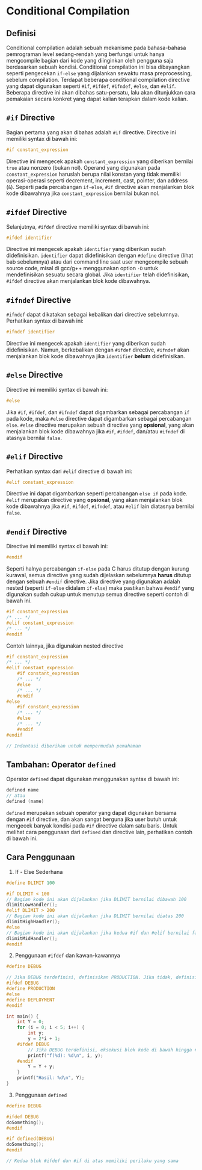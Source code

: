 # Conditional Compilation

## Definisi

Conditional compilation adalah sebuah mekanisme pada bahasa-bahasa pemrograman level sedang-rendah yang berfungsi untuk hanya mengcompile bagian dari kode yang diinginkan oleh pengguna saja berdasarkan sebuah kondisi. Conditional compilation ini bisa dibayangkan seperti pengecekan `if-else` yang dijalankan sewaktu masa preprocessing, sebelum compilation. Terdapat beberapa conditional compilation directive yang dapat digunakan seperti `#if`, `#ifdef`, `#ifndef`, `#else`, dan `#elif`. Beberapa directive ini akan dibahas satu-persatu, lalu akan ditunjukkan cara pemakaian secara konkret yang dapat kalian terapkan dalam kode kalian.

## `#if` Directive

Bagian pertama yang akan dibahas adalah `#if` directive. Directive ini memiliki syntax di bawah ini:

```c
#if constant_expression
```

Directive ini mengecek apakah `constant_expression` yang diberikan bernilai `true` atau nonzero (bukan nol). Operand yang digunakan pada `constant_expression` haruslah berupa nilai konstan yang tidak memiliki operasi-operasi seperti decrement, increment, cast, pointer, dan address (`&`). Seperti pada percabangan `if-else`, `#if` directive akan menjalankan blok kode dibawahnya jika `constant_expression` bernilai bukan nol.

## `#ifdef` Directive

Selanjutnya, `#ifdef` directive memiliki syntax di bawah ini:

```c
#ifdef identifier
```

Directive ini mengecek apakah `identifier` yang diberikan sudah didefinisikan. `identifier` dapat didefinisikan dengan `#define` directive (lihat bab sebelumnya) atau dari command line saat user mengcompile sebuah source code, misal di gcc/g++ menggunakan option `-D` untuk mendefinisikan sesuatu secara global. Jika `identifier` telah didefinisikan, `#ifdef` directive akan menjalankan blok kode dibawahnya.

## `#ifndef` Directive

`#ifndef` dapat dikatakan sebagai kebalikan dari directive sebelumnya. Perhatikan syntax di bawah ini:

```c
#ifndef identifier
```

Directive ini mengecek apakah `identifier` yang diberikan sudah didefinisikan. Namun, berkebalikan dengan `#ifdef` directive, `#ifndef` akan menjalankan blok kode dibawahnya jika `identifier` **belum** didefinisikan.

## `#else` Directive

Directive ini memiliki syntax di bawah ini:

```c
#else
```

Jika `#if`, `#ifdef`, dan `#ifndef` dapat digambarkan sebagai percabangan `if` pada kode, maka `#else` directive dapat digambarkan sebagai percabangan `else`. `#else` directive merupakan sebuah directive yang **opsional**, yang akan menjalankan blok kode dibawahnya jika `#if`, `#ifdef`, dan/atau `#ifndef` di atasnya bernilai `false`.

## `#elif` Directive

Perhatikan syntax dari `#elif` directive di bawah ini:

```c
#elif constant_expression
```

Directive ini dapat digambarkan seperti percabangan `else if` pada kode. `#elif` merupakan directive yang **opsional**, yang akan menjalankan blok kode dibawahnya jika `#if`, `#ifdef`, `#ifndef`, atau `#elif` lain diatasnya bernilai `false`.

## `#endif` Directive

Directive ini memiliki syntax di bawah ini:

```c
#endif
```

Seperti halnya percabangan `if-else` pada C harus ditutup dengan kurung kurawal, semua directive yang sudah dijelaskan sebelumnya **harus** ditutup dengan sebuah `#endif` directive. Jika directive yang digunakan adalah nested (seperti `if-else` didalam `if-else`) maka pastikan bahwa `#endif` yang digunakan sudah cukup untuk menutup semua directive seperti contoh di bawah ini.

```c
#if constant_expression
/* ... */
#elif constant_expression
/* ... */
#endif
```

Contoh lainnya, jika digunakan nested directive

```c
#if constant_expression
/* ... */
#elif constant_expression
    #if constant_expression
    /* ... */
    #else
    /* ... */
    #endif
#else
    #if constant_expression
    /* ... */
    #else
    /* ... */
    #endif
#endif

// Indentasi diberikan untuk mempermudah pemahaman
```

## Tambahan: Operator `defined`

Operator `defined` dapat digunakan menggunakan syntax di bawah ini:

```c
defined name
// atau
defined (name)
```

`defined` merupakan sebuah operator yang dapat digunakan bersama dengan `#if` directive, dan akan sangat berguna jika user butuh untuk mengecek banyak kondisi pada `#if` directive dalam satu baris. Untuk melihat cara penggunaan dari `defined` dan directive lain, perhatikan contoh di bawah ini.

## Cara Penggunaan

1. If - Else Sederhana

```c
#define DLIMIT 100

#if DLIMIT < 100
// Bagian kode ini akan dijalankan jika DLIMIT bernilai dibawah 100
dlimitLowHandler();
#elif DLIMIT > 200
// Bagian kode ini akan dijalankan jika DLIMIT bernilai diatas 200
dlimitHighHandler();
#else
// Bagian kode ini akan dijalankan jika kedua #if dan #elif bernilai false
dlimitMidHandler();
#endif
```

2. Penggunaan `#ifdef` dan kawan-kawannya

```c
#define DEBUG

// Jika DEBUG terdefinisi, definisikan PRODUCTION. Jika tidak, definisikan DEPLOYMENT
#ifdef DEBUG
#define PRODUCTION
#else
#define DEPLOYMENT
#endif

int main() {
    int Y = 0;
    for (i = 0; i < 5; i++) {
        int y;
        y = 2*i + 1;
    #ifdef DEBUG
        // Jika DEBUG terdefinisi, eksekusi blok kode di bawah hingga #endif berikutnya
        printf("f(%d): %d\n", i, y);
    #endif
        Y = Y + y;
    }
    printf("Hasil: %d\n", Y);
}
```

3. Penggunaan `defined`

```c
#define DEBUG

#ifdef DEBUG
doSomething();
#endif

#if defined(DEBUG)
doSomething();
#endif

// Kedua blok #ifdef dan #if di atas memiliki perilaku yang sama
```
